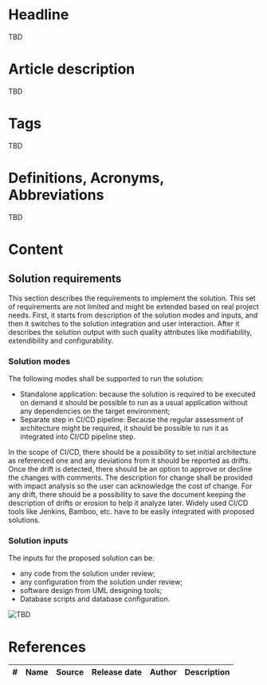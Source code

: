# Headline
TBD

# Article description
TBD 

# Tags
TBD

# Definitions, Acronyms, Abbreviations
TBD

# Content
## Solution requirements
This section describes the requirements to implement the solution. 
This set of requirements are not limited and might be extended based on real project needs.
First, it starts from description of the solution modes and inputs, and then it switches to the solution integration and user interaction. 
After it describes the solution output with such quality attributes like modifiability, extendibility and configurability.

### Solution modes
The following modes shall be supported to run the solution:
- Standalone application: because the solution is required to be executed on demand it should be possible to run as a usual application without any dependencies on the target environment;
- Separate step in CI/CD pipeline: Because the regular assessment of architecture might be required, it should be possible to run it as integrated into CI/CD pipeline step.

In the scope of CI/CD, there should be a possibility to set initial architecture as referenced one and any deviations from it should be reported as drifts. 
Once the drift is detected, there should be an option to approve or decline the changes with comments. 
The description for change shall be provided with impact analysis so the user can acknowledge the cost of change.
For any drift, there should be a possibility to save the document keeping the description of drifts or erosion to help it analyze later.
Widely used CI/CD tools like Jenkins, Bamboo, etc. have to be easily integrated with proposed solutions.

### Solution inputs 
The inputs for the proposed solution can be: 
- any code from the solution under review;
- any configuration from the solution under review;
- software design from UML designing tools;
- Database scripts and database configuration.


<img src="./Images/TBD.jpg" alt="TBD" />

# References
| # | Name                 | Source                | Release date           |  Author                 | Description   |
| - | ---------------------|---------------------- |----------------------- | ----------------------- |:-------------:|
